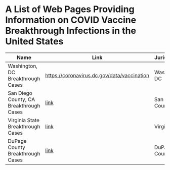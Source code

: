 # A List of Web Pages Providing Information on COVID Vaccine Breakthrough Infections in the United States


|   Name    | Link | Jurisdiction | Type |  Provides |
| ----------- | ----------- |----------- | ----------- | ----------- |
|   Washington, DC Breakthrough Cases  |  https://coronavirus.dc.gov/data/vaccination        |  Washington, DC          | city |  case counts|
| San Diego County, CA Breakthrough Cases | [link](https://www.sandiegocounty.gov/content/dam/sdc/hhsa/programs/phs/Epidemiology/COVID-19%20Case%20Summary%20by%20Vaccination%20Status.pdf) | San Diego County, CA | county |  case counts |
| Virginia State Breakthrough Cases | [link](https://www.vdh.virginia.gov/coronavirus/covid-19-data-insights/covid-19-cases-by-vaccination-status/)| Virginia  | state | case counts
|   DuPage County Breakthrough Cases  |  [link](https://www.dupagehealth.org/610/DuPage-County-COVID-19-Dashboard)        |  DuPage County, IL         | county |  case counts as an image|
